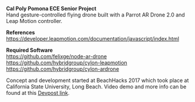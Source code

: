 **Cal Poly Pomona ECE Senior Project**  
Hand gesture-controlled flying drone built with a Parrot AR Drone 2.0 and Leap Motion controller.  

**References**  
https://developer.leapmotion.com/documentation/javascript/index.html

**Required Software**  
https://github.com/felixge/node-ar-drone  
https://github.com/hybridgroup/cylon-leapmotion  
https://github.com/hybridgroup/cylon-ardrone

Concept and development started at BeachHacks 2017 which took place at California State University, Long Beach. Video demo and more info can be found at this [Devpost link](https://devpost.com/software/leap-copter).
